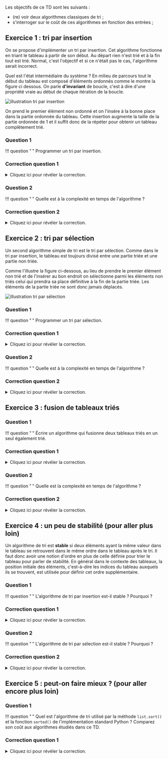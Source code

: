 Les objectifs de ce TD sont les suivants :

  - (re) voir deux algorithmes classiques de tri ;
  - s'interroger sur le coût de ces algorithmes en fonction des entrées ;

## Exercice 1 : tri par insertion

On se propose d'implémenter un tri par insertion.
Cet algorithme fonctionne en triant le tableau à partir de son début.
Au départ rien n'est trié et à la fin tout est trié.
Normal, c'est l'objectif et si ce n'était pas le cas, l'algorithme serait incorrect.

Quel est l'état intermédiaire du système ?
En milieu de parcours tout le début du tableau est composé d'éléments ordonnés comme le montre la figure ci dessous.
On parle **d'invariant** de boucle, c'est à dire d'une propriété vraie au début de chaque itération de la boucle.

![illustration tri par insertion](figure-tri-insertion.svg)

On prend le premier élément non ordonné et on l'insère à la bonne place dans la partie ordonnée du tableau.
Cette insertion augmente la taille de la partie ordonnée de 1 et il suffit donc de la répéter pour obtenir un tableau complètement trié.

### Question 1
!!! question " "
    Programmer un tri par insertion.

###  Correction question 1
<details markdown="1">
<summary>Cliquez ici pour révéler la correction.</summary>

```python
#!/usr/bin/env python3
"""Tri par insertion"""

from random import randint

# INVARIANT : au début de chaque itération,
#             tableau[0 ... i-1] est trié
#
# 3 choses à prouver :
#    - invariant vrai au début
#    - invariant préservé par une itération
#    - invariant utile en sortie de boucle


def tri_insertion(tableau):
    """Tri par insertion du tableau."""

    # INVARIANT vrai au début car tableau à une seule case
    for i in range(1, len(tableau)):  # 1 <= i <= len(tableau) - 1

        # On mémorise l'élément à placer
        elem_a_placer = tableau[i]

        # On récupère l'indice du dernier élément
        # de la partie triée
        j = i - 1

        # On décale vers la droite 1 à 1 les éléments
        # de la partie triée tant qu'ils sont plus grands
        # que l'élément à placer
        while j >= 0 and tableau[j] > elem_a_placer:
            tableau[j + 1] = tableau[j]
            j = j - 1

        # On met l'élément à placer à sa place
        tableau[j + 1] = elem_a_placer

        # INVARIANT préservé car :
        #   - on a inséré elem_a_placer au bon endroit dans
        #     tableau[0 ... i-1]
        #   - on incrémente i de 1

    # INVARIANT et terminaison
    # Quand on sort de la boucle, l'invariant est vrai
    # car on a montré qu'il était préservé à la fin de
    # chaque iteration.
    # Comme i = len(tableau) quand on est sorti on a :
    #    tableau[0 ... len(tableau) - 1] est trié
    # CQFD.


def teste_tri_insertion():
    """Tri par insertion d'un tableau aléatoire."""
    tableau = [randint(1, 200) for _ in range(10)]
    tri_insertion(tableau)
    print(" ".join(f"{i:3d}" for i in tableau))


teste_tri_insertion()
```
</details>


### Question 2
!!! question " "
    Quelle est à la complexité en temps de l'algorithme ?

###  Correction question 2
<details markdown="1">
<summary>Cliquez ici pour révéler la correction.</summary>
Cet algorithme de tri nous permet d'introduire les notions de meilleur et pire cas en ce qui concerne la complexité en temps d'un programme.
Quelque soit la tableau en entrée de l'algorithme, la boucle externe itère `len(tableau) - 1` fois.

Dans le meilleur cas, le tableau est déjà trié et on ne rentre jamais dans la boucle interne.
Le coût est donc dans ce cas `O(n - 1)` que l'on simplifie en `O(n)` (intuitivement, quand on parle de complexité c'est l'ordre de grandeur qui nous intéresse, et donc on se moque du `- 1`. Nous verrons au second semestre dans le cours d'algo que la definition formelle de `O` nous autorise cette simplification) avec `n` représentant la taille du tableau en entrée.

Dans le pire cas, le tableau est trié mais à l'envers.
La boucle interne est exécutée `1 + 2 + 3 + ... + len(tableau) - 1` fois.
Le coût est donc `O(n * (n+1) / 2) = O(n^2)`, toujours avec `n` représentant la taille du tableau en entrée.
</details>


## Exercice 2 : tri par sélection

Un second algorithme simple de tri est le tri par sélection.
Comme dans le tri par insertion, le tableau est toujours divisé entre une partie triée et une partie non triée.

Comme l'illustre la figure ci-dessous, au lieu de prendre le premier élément non trié et de l'insérer au bon endroit on sélectionne parmi les éléments non triés celui qui prendra sa place définitive à la fin de la partie triée.
Les éléments de la partie triée ne sont donc jamais déplacés.

![illustration tri par sélection](figure-tri-selection.svg)

### Question 1
!!! question " "
    Programmer un tri par sélection.

###  Correction question 1
<details markdown="1">
<summary>Cliquez ici pour révéler la correction.</summary>

```python
#!/usr/bin/env python3
"""Tri par selection"""

from random import randint

# INVARIANT : au début de chaque itération,
#             tableau[0 ... i-1] est trié
#
# 3 choses à prouver :
#    - invariant vrai au début
#    - invariant préservé par une itération
#    - invariant utile en sortie de boucle


def tri_selection(tableau):
    """Tri par selection du tableau"""

    # INVARIANT vrai au début car tableau vide
    for i in range(0, len(tableau) - 1):  # 0 <= i <= len(tableau) - 2

        # On cherche l'élément minimum dans la partie
        # non triée.
        indice_min = i
        valeur_min = tableau[i]
        for j in range(i + 1, len(tableau)):  # i+1 <= j <= len(tableau) - 1
            if tableau[j] < valeur_min:
                valeur_min = tableau[j]
                indice_min = j

        # On inverse l'élément minimum avec
        # l'élément à la case i si besoin
        if indice_min != i:
            tableau[indice_min] = tableau[i]
            tableau[i] = valeur_min

        # INVARIANT préservé car :
        #   - on a inséré à la fin de tableau[0 ... i-1]
        #     le minimum des éléments restants, qui est
        #     plus grand que tableau[i-1]
        #   - on incrémente i de 1

    # INVARIANT et terminaison
    # Quand on sort de la boucle, l'invariant est vrai.
    # Comme i = len(tableau) - 1, on a :
    #    tableau[0 ... len(tableau) - 1 - 1] est trié
    # Par ailleurs, tableau[len(tableau) - 1] est forcément
    # le plus grand élément comme on a cherché le minimum
    # restant à chaque fois.
    # Donc tableau[0 ... len(tableau) - 1] est trié.
    # CQFD.


def teste_tri_selection():
    """Tri par selection d'un tableau aléatoire"""
    tableau = [randint(1, 200) for _ in range(10)]
    tri_selection(tableau)
    print(" ".join(f"{i:3d}" for i in tableau))


teste_tri_selection()
```
</details>

### Question 2
!!! question " "
    Quelle est à la complexité en temps de l'algorithme ?

###  Correction question 2
<details markdown="1">
<summary>Cliquez ici pour révéler la correction.</summary>
Quelque soit le tableau en entrée la boucle interne est exécutée `n-1 + n-2 + ... + 1` fois avec `n` représentant la taille du tableau en entrée.
Le coût est donc `O(n * (n+1) / 2) = O(n^2)`.
</details>


## Exercice 3 : fusion de tableaux triés

### Question 1
!!! question " "
    Écrire un algorithme qui fusionne deux tableaux triés en un seul également trié.

###  Correction question 1
<details markdown="1">
<summary>Cliquez ici pour révéler la correction.</summary>

```python
#!/usr/bin/env python3
"""Fusion de tableaux triés"""

from random import randint


def fusion_tableaux(tab1, tab2):
    """Version language agnostique"""

    # Indices indiquant ou l'on se trouve dans chacun des deux tableaux
    indice_tab_1 = 0
    indice_tab_2 = 0

    # Résultat de la fusion. On utilise une liste contenant initialement
    # autant de None qu'il y aura d'élément dans le résultat de la fusion.
    tab_fusion = [None] * (len(tab1) + len(tab2))

    # Tant qu'il reste des éléments dans les deux tableaux
    indice_tab_fusion = 0
    while indice_tab_1 < len(tab1) and indice_tab_2 < len(tab2):
        valeur_tab_1 = tab1[indice_tab_1]
        valeur_tab_2 = tab2[indice_tab_2]

        # Si le plus petit est dans tab1 on le copie dans
        # fusion et on avance indice_tab_1 de 1
        if valeur_tab_1 <= valeur_tab_2:
            tab_fusion[indice_tab_fusion] = valeur_tab_1
            indice_tab_1 += 1
        # sinon le plus petit est dans tab2, on le copie dans
        # fusion et on avance indice_tab_2 de 2
        else:
            tab_fusion[indice_tab_fusion] = valeur_tab_2
            indice_tab_2 += 1
        indice_tab_fusion += 1

    # Quand on sort de la boucle, un des deux tableaux
    # est entièrement recopié dans tab_fusion. Il faut recopier
    # la fin de l'autre tableau dans tab_fusion.

    # Ici on utilise l'expression if pour voir que celle-ci existe.
    # On pourrait de manière équivalente utiliser une instruction if.
    # Le choix entre les deux se fait en général en fonction de la
    # simplicité ou non du travail en effectuer dans chacune des deux
    # branches du if. Ici nous affectons seulement une valeur, donc
    # l'utilisation de l'expression if se justifie.
    tab, indice = (
        (tab2, indice_tab_2) if indice_tab_1 == len(tab1) else (tab1, indice_tab_1)
    )
    for i in range(indice, len(tab)):
        tab_fusion[indice_tab_fusion] = tab[i]
        indice_tab_fusion += 1

    return tab_fusion


def teste_fusion():
    """Test simple fusionnant deux tableaux aléatoires"""
    tab1 = sorted([randint(1, 100) for _ in range(10)])
    tab2 = sorted([randint(1, 100) for _ in range(15)])
    print(tab1, tab2, "--->", fusion_tableaux(tab1, tab2), sep="\n")


teste_fusion()
```
</details>


### Question 2
!!! question " "
    Quelle est la complexité en temps de l'algorithme ?

###  Correction question 2
<details markdown="1">
<summary>Cliquez ici pour révéler la correction.</summary>
La complexité est `O(n1 + n2)` avec `n1` et `n2` la longueur de `tab1` et `tab2`.

En effet, quelque soit l'entrée de l'algorithme, les deux tableaux doivent être entièrement recopiés dans le tableau fusionné.
</details>


## Exercice 4 : un peu de stabilité (pour aller plus loin)

Un algorithme de tri est **stable** si deux éléments ayant la même valeur dans le tableau se retrouvent dans le même ordre dans le tableau après le tri.
Il faut donc avoir une notion d'ordre en plus de celle définie pour trier le tableau pour parler de stabilité.
En général dans le contexte des tableaux, la position initiale des éléments, c'est-à-dire les indices du tableau auxquels ils se trouvent, est utilisée pour définir cet ordre supplémentaire.

### Question 1
!!! question " "
    L'algorithme de tri par insertion est-il stable ? Pourquoi ?

###  Correction question 1
<details markdown="1">
<summary>Cliquez ici pour révéler la correction.</summary>
Oui.
Comme l'algorithme place les éléments en suivant l'ordre initial, celui-ci est préservé pour les éléments de même valeur.
</details>

### Question 2
!!! question " "
    L'algorithme de tri par sélection est-il stable ? Pourquoi ?

###  Correction question 2
<details markdown="1">
<summary>Cliquez ici pour révéler la correction.</summary>
Non. Un contre exemple suffit : `[4, 4, 1]`
Après la première itération on a `[1, 4, 4]` avec les deux `4` inversés car le premier `4` a été échangé avec le `1`.
</details>


## Exercice 5 : peut-on faire mieux ? (pour aller encore plus loin)

### Question 1
!!! question " "
    Quel est l'algorithme de tri utilisé par la méthode `list.sort()` et la fonction `sorted()` de l'implémentation standard Python ?
    Comparez son coût aux algorithmes étudiés dans ce TD.

###  Correction question 1
<details markdown="1">
<summary>Cliquez ici pour révéler la correction.</summary>
[Timsort](https://fr.wikipedia.org/wiki/Timsort) parce qu'il est en `O(n)` dans le meilleur cas, et en `O(nlogn)` au pire.
C'est un algorithme hybride utilisant le tri par insertion et le [tri par fusion](https://fr.wikipedia.org/wiki/Tri_fusion) (qui utilise une fonction de fusion de tableau similaire à notre fonction `fusion_tableau` ci-dessus)
</details>

